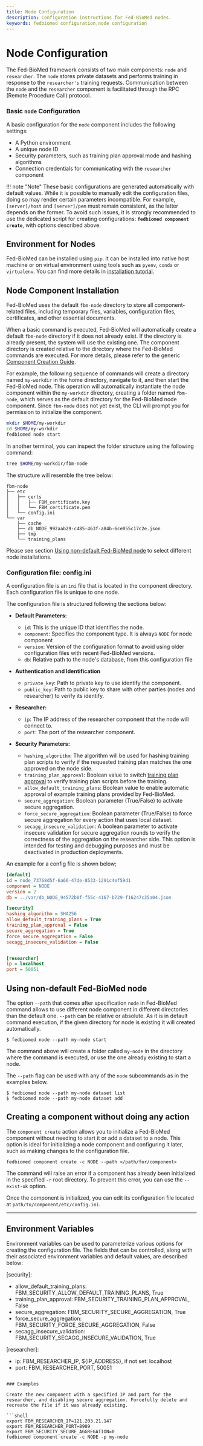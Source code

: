 ```yaml
---
title: Node Configuration
description: Configuration instructions for Fed-BioMed nodes.
keywords: fedbiomed configuration,node configuration
---
```


# Node Configuration

The Fed-BioMed framework consists of two main components: `node` and `researcher`. The `node` stores private datasets and performs training in response to the `researcher's` training requests. Communication between the `node` and the `researcher` component is facilitated through the RPC (Remote Procedure Call) protocol.

### Basic `node` Configuration


A basic configuration for the `node` component includes the following settings:

- A Python environment
- A unique node ID
- Security parameters, such as training plan approval mode and hashing algorithms
- Connection credentials for communicating with the `researcher` component

!!! note "Note"
    These basic configurations are generated automatically with default values. While it is possible to manually edit the configuration files, doing so may render certain parameters incompatible. For example, `[server]/host` and `[server]/pem` must remain consistent, as the latter depends on the former.
    To avoid such issues, it is strongly recommended to use the dedicated script for creating configurations: **`fedbiomed component create`**, with options described above.


## Environment for Nodes

Fed-BioMed can be installed using `pip`. It can be installed into native host machine or on virtual environment using tools such as `pyenv`, `conda` or `virtualenv`.  You can find more details in [installation tutorial](../../getting-started/installation.md).


## Node Component Installation

Fed-BioMed uses the default `fbm-node` directory to store all component-related files, including temporary files, variables, configuration files, certificates, and other essential documents.

When a basic command is executed, Fed-BioMed will automatically create a default `fbm-node` directory if it does not already exist. If the directory is already present, the system will use the existing one. The component directory is created relative to the directory where the Fed-BioMed commands are executed. For more details, please refer to the generic [Component Creation Guide](../../getting-started/configuration.md).

For example, the following sequence of commands will create a directory named `my-workdir` in the home directory, navigate to it, and then start the Fed-BioMed node. This operation will automatically instantiate the node component within the `my-workdir` directory, creating a folder named `fbm-node`, which serves as the default directory for the Fed-BioMed node component.   Since `fbm-node` does not yet exist, the CLI will prompt you for permission to initialize the component.

```bash
mkdir $HOME/my-workdir
cd $HOME/my-workdir
fedbiomed node start
```

In another terminal, you can inspect the folder structure using the following command:

```bash
tree $HOME/my-workdir/fbm-node
```

The structure will resemble the tree below:

```plaintext
fbm-node
├── etc
│   ├── certs
│   │   ├── FBM_certificate.key
│   │   └── FBM_certificate.pem
│   └── config.ini
└── var
    ├── cache
    ├── db_NODE_992aab29-c485-463f-a84b-6ce055c17c2e.json
    ├── tmp
    └── training_plans
```

Please see section [Using non-default Fed-BioMed node](#using-non-default-Fed-BioMed-node) to select different node installations.

### Configuration file: config.ini

A configuration file is an `ini` file that is located in the component directory. Each configuration file is unique to one node.

The configuration file is structured following the sections below:

- **Default Parameters:**
    - `id`: This is the unique ID that identifies the node.
    - `component`: Specifies the component type. It is always `NODE` for node component
    - `version`: Version of the configuration format to avoid using older configuration files with recent Fed-BioMed versions.
    - `db`: Relative path to the node's database, from this configuration file

- **Authentication and Identification**
    - `private_key`: Path to private key to use identify the component.
    - `public_key`: Path to public key to share with other parties (nodes and researcher) to verify its identify.

- **Researcher:**
    - `ip`: The IP address of the researcher component that the node will connect to.
    - `port`: The port of the researcher component.

- **Security Parameters:**
    - `hashing_algorithm`: The algorithm will be used for hashing training plan scripts to verify if the requested training plan matches the one approved on the node side.
    - `training_plan_approval`: Boolean value to switch [training plan approval](./training-plan-security-manager.md)
    to verify training plan scripts before the training.
    - `allow_default_training_plans`: Boolean value to enable automatic approval of example training plans provided by Fed-BioMed.
    - `secure_aggregation`: Boolean parameter (True/False) to activate secure aggregation.
    - `force_secure_aggregation`: Boolean parameter (True/False) to force secure aggregation for every action that uses local dataset.
    - `secagg_insecure_validation`: A boolean parameter to activate insecure validation for secure aggregation rounds to verify the correctness of the aggregation on the researcher side. This option is intended for testing and debugging purposes and must be deactivated in production deployments.

An example for a config file is shown below;

```ini
[default]
id = node_73768d5f-6a66-47de-8533-1291c4ef59d1
component = NODE
version = 2
db = ../var/db_NODE_94572b0f-f55c-4167-b729-f16247c35a04.json

[security]
hashing_algorithm = SHA256
allow_default_training_plans = True
training_plan_approval = False
secure_aggregation = True
force_secure_aggregation = False
secagg_insecure_validation = False


[researcher]
ip = localhost
port = 50051

```

## Using non-default Fed-BioMed node

The option `--path` that comes after specification `node` in Fed-BioMed command allows to use different node component in different directories than the default one. `--path` can be relative or absolute. As it is in default command execution, if the given directory for node is existing it will created automatically.

```
$ fedbiomed node --path my-node start
```
The command above will create a folder called `my-node` in the directory where the command is executed, or use the one already existing to start a node.

The `--path` flag can be used with any of the `node` subcommands as in the examples below.

```
$ fedbiomed node --path my-node dataset list
$ fedbiomed node --path my-node dataset add
```

## Creating a component without doing any action


The `component create` action allows you to initialize a Fed-BioMed component without needing to start it or add a dataset to a node. This option is ideal for initializing a node component and configuring it later, such as making changes to the configuration file.

```shell
fedbiomed component create -c NODE --path </path/for/component>
```

The command will raise an error if a component has already been initialized in the specified `-r` root directory. To prevent this error, you can use the `--exist-ok` option.

Once the component is initialized, you can edit its configuration file located at `path/to/component/etc/config.ini`.

---

## Environment Variables

Environment variables can be used to parameterize various options for creating the configuration file. The fields that can be controlled, along with their associated environment variables and default values, are described below:

[security]:
- allow_default_training_plans: FBM_SECURITY_ALLOW_DEFAULT_TRAINING_PLANS, True
- training_plan_approval: FBM_SECURITY_TRAINING_PLAN_APPROVAL, False
- secure_aggregation: FBM_SECURITY_SECURE_AGGREGATION, True
- force_secure_aggregation: FBM_SECURITY_FORCE_SECURE_AGGREGATION, False
- secagg_insecure_validation: FBM_SECURITY_SECAGG_INSECURE_VALIDATION, True

[researcher]:
- ip: FBM_RESEARCHER_IP, ${IP_ADDRESS}, if not set: localhost
- port: FBM_RESEARCHER_PORT, 50051
```

### Examples

Create the new component with a specified IP and port for the researcher, and disabling secure aggregation. Forcefully delete and recreate the file if it was already existing.

```shell
export FBM_RESEARCHER_IP=121.203.21.147
export FBM_RESEARCHER_PORT=8909
export FBM_SECURITY_SECURE_AGGREGATION=0
fedbiomed component create -c NODE -p my-node
```

